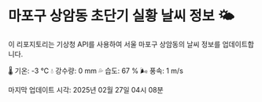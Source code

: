 
# 마포구 상암동 초단기 실황 날씨 정보 🌤️

이 리포지토리는 기상청 API를 사용하여 서울 마포구 상암동의 날씨 정보를 업데이트합니다. 

🌡️ 기온: -3 ℃
💧 강수량: 0 mm
💦 습도: 67 %
🌬️ 풍속: 1 m/s

마지막 업데이트 시각: 2025년 02월 27일 04시 08분    
